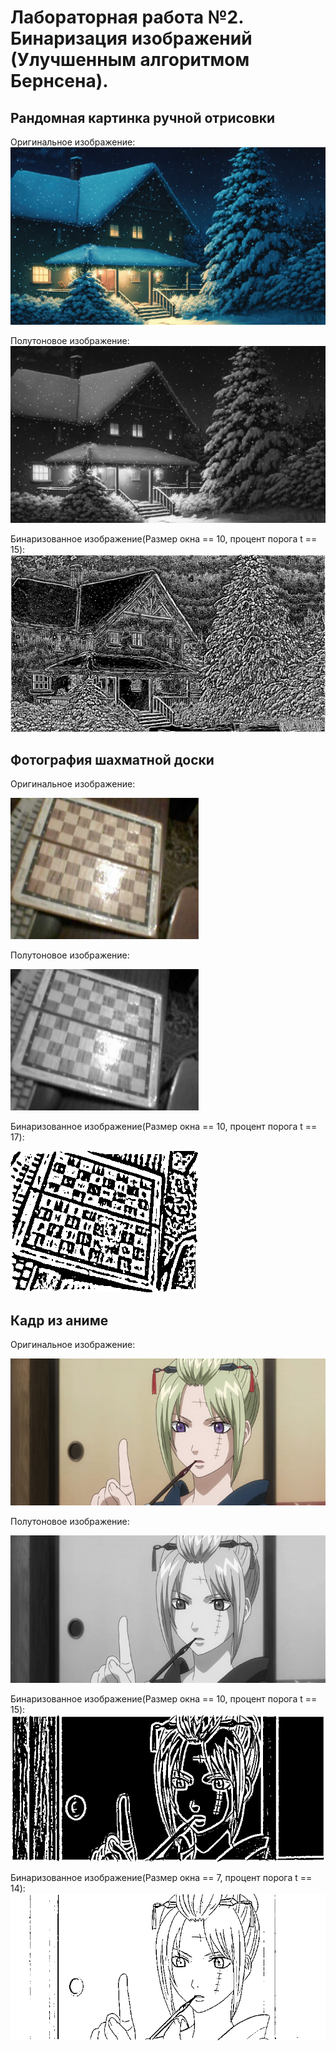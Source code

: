 # Лабораторная работа №2. Бинаризация изображений (Улучшенным алгоритмом Бернсена).
## Рандомная картинка ручной отрисовки
Оригинальное изображение:
![](pictures_src/house.png)

Полутоновое изображение:
![](pictures_results/house_semitone.bmp)

Бинаризованное изображение(Размер окна == 10, процент порога t == 15):
![](pictures_results/house_bin.bmp)

## Фотография шахматной доски
Оригинальное изображение:

![](pictures_src/chess.png)

Полутоновое изображение:

![](pictures_results/chess_semitone.bmp)

Бинаризованное изображение(Размер окна == 10, процент порога t == 17):

![](pictures_results/chess_bin.bmp)

## Кадр из аниме
Оригинальное изображение:

![](pictures_src/tsukyo.png)

Полутоновое изображение:

![](pictures_results/tsukyo_semitone.bmp)

Бинаризованное изображение(Размер окна == 10, процент порога t == 15):
![](pictures_results/tsukyo_dark_bin.bmp)

Бинаризованное изображение(Размер окна == 7, процент порога t == 14):
![](pictures_results/tsukyo_light_bin.bmp)